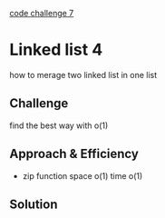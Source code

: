 
[code challenge 7](https://github.com/hadeelhhawajreh/data-structures-and-algorithms-c401/pull/12)


# Linked list 4 
how to merage two linked list in one list 

## Challenge
find the best way with  o(1)


## Approach & Efficiency
<!-- What approach did you take? Why? What is the Big O space/time for this approach? -->

+ zip function 
    space o(1)
    time o(1)




## Solution
<!-- Embedded whiteboard image -->


